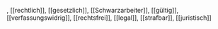 , [[rechtlich]], [[gesetzlich]], [[Schwarzarbeiter]], [[gültig]], [[verfassungswidrig]], [[rechtsfrei]], [[legal]], [[strafbar]], [[juristisch]]